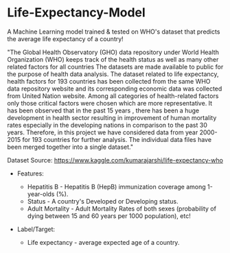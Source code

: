 # Life-Expectancy-Model
A Machine Learning model trained & tested on WHO's dataset that predicts the average life expectancy of a country!

"The Global Health Observatory (GHO) data repository under World Health Organization (WHO) keeps track of the health status as well as many other related factors for all countries The datasets are made available to public for the purpose of health data analysis. The dataset related to life expectancy, health factors for 193 countries has been collected from the same WHO data repository website and its corresponding economic data was collected from United Nation website. Among all categories of health-related factors only those critical factors were chosen which are more representative. It has been observed that in the past 15 years , there has been a huge development in health sector resulting in improvement of human mortality rates especially in the developing nations in comparison to the past 30 years. Therefore, in this project we have considered data from year 2000-2015 for 193 countries for further analysis. The individual data files have been merged together into a single dataset."

Dataset Source: https://www.kaggle.com/kumarajarshi/life-expectancy-who


* Features:
    * Hepatitis B - Hepatitis B (HepB) immunization coverage among 1-year-olds (%).
    * Status - A country's Developed or Developing status.
    * Adult Mortality - Adult Mortality Rates of both sexes (probability of dying between 15 and 60 years per 1000 population), etc!

* Label/Target:
    * Life expectancy - average expected age of a country.
